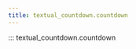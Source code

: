 ```yaml
---
title: textual_countdown.countdown
---
```


::: textual_countdown.countdown

[//]: # (countdown.md ends here)
